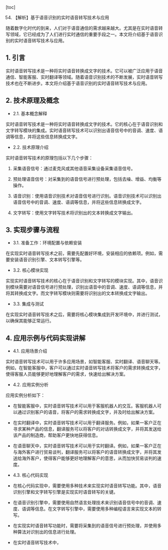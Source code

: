 
[toc]                    
                
                
54. 【解析】基于语音识别的实时语音转写技术与应用

随着数字化时代的到来，人们对于语音通信的需求越来越大。尤其是在实时语音转写领域，它已经成为了人们进行实时通信的重要手段之一。本文将介绍基于语音识别的实时语音转写技术与应用。

## 1. 引言

实时语音转写技术是一种将实时语音转换成文字的技术。它可以被广泛应用于语音通信、智能客服、实时翻译等领域。随着语音识别技术的不断发展，实时语音转写技术也在不断进步。本文将介绍基于语音识别的实时语音转写技术与应用。

## 2. 技术原理及概念

- 2.1. 基本概念解释

实时语音转写技术是一种将实时语音转换成文字的技术。它的核心在于语音识别和文字转写模块的集成。实时语音转写技术可以识别出语音信号中的音调、速度、语调等信息，并将这些信息转换成文字。

- 2.2. 技术原理介绍

实时语音转写技术的原理包括以下几个步骤：

1. 采集语音信号：通过麦克风或其他语音采集设备采集语音信号。

2. 预处理语音信号：对采集到的语音信号进行预处理，包括去噪、增益、均衡等操作。

3. 语音识别：使用语音识别技术对语音信号进行识别。语音识别技术可以识别出语音信号中的音调、速度、语调等信息，并将这些信息转换成文字。

4. 文字转写：使用文字转写技术将识别出的文本转换成文字输出。

## 3. 实现步骤与流程

- 3.1. 准备工作：环境配置与依赖安装

在实现实时语音转写技术之前，需要先配置好环境，安装相应的依赖项。例如，需要安装语音识别引擎、文本转写引擎等。

- 3.2. 核心模块实现

实现实时语音转写技术的核心在于语音识别和文字转写的模块实现。其中，语音识别模块需要对语音信号进行预处理，识别出语音中的音调、速度、语调等信息，并将其转换成文字。而文字转写模块则需要将识别出的文本转换成文字输出。

- 3.3. 集成与测试

在实现实时语音转写技术之后，需要将核心模块集成到开发环境中，并进行测试，以确保其能够正常运行。

## 4. 应用示例与代码实现讲解

- 4.1. 应用场景介绍

实时语音转写技术可以用于许多应用场景，如智能客服、实时翻译、语音聊天等。例如，在智能客服中，客户可以通过实时语音转写技术将客户的需求转换成文字，使得客服人员能够更好地理解客户的需求，快速给出解决方案。

- 4.2. 应用实例分析

应用实例分析如下：

- 在智能客服中，实时语音转写技术可以用于客服机器人的交互。客服机器人可以通过识别客户的语音，将客户的需求转换成文字，并及时给出解决方案。

- 在实时翻译中，实时语音转写技术可以用于翻译服务。例如，如果一客户正在寻求某种产品的信息，翻译服务可以将客户的对话转换成文字，并将其发送给该产品的制造商，帮助客户更快地获得信息。

- 在语音聊天中，实时语音转写技术可以用于实时翻译。例如，如果一客户正在与海外客户进行贸易谈判，翻译服务可以将客户的语音转换成文字，并将其发送给海外客户，使得客户能够更好地理解客户的意思，从而加快贸易谈判的速度。

- 4.3. 核心代码实现

- 在核心代码实现中，需要使用多种技术来实现实时语音转写功能。其中，语音识别引擎和文字转写引擎是实现实时语音转写的关键。

- 在语音识别引擎中，需要使用自然语言处理技术来识别语音信号中的音调、速度、语调等信息。在文字转写引擎中，需要使用多种编程语言来实现文本的转写。

- 在实现实时语音转写功能时，需要将采集到的语音信号进行预处理，并使用多种算法对识别出的信息进行处理。

- 在实时语音转写技术中，

